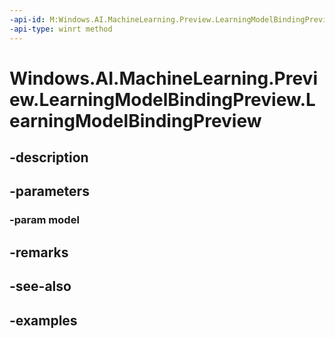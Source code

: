 ```yaml
---
-api-id: M:Windows.AI.MachineLearning.Preview.LearningModelBindingPreview.#ctor(Windows.AI.MachineLearning.Preview.LearningModelPreview)
-api-type: winrt method
---
```


<!-- Method syntax.
public LearningModelBindingPreview.LearningModelBindingPreview(LearningModelPreview model)
-->

# Windows.AI.MachineLearning.Preview.LearningModelBindingPreview.LearningModelBindingPreview

## -description

## -parameters
### -param model

## -remarks

## -see-also

## -examples

